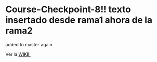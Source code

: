 # Course-Checkpoint-8!! texto insertado desde rama1 ahora de la rama2

added to master again

Ver la [WIKI!!](https://github.com/SoniaHarry/Course-Checkpoint-8/wiki)
